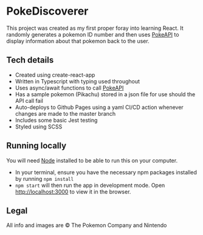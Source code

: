# PokeDiscoverer

This project was created as my first proper foray into learning React. It randomly generates a pokemon ID number and then uses [PokeAPI](https://pokeapi.co/) to display information about that pokemon back to the user.

## Tech details

- Created using create-react-app
- Written in Typescript with typing used throughout
- Uses async/await functions to call [PokeAPI](https://pokeapi.co/)
- Has a sample pokemon (Pikachu) stored in a json file for use should the API call fail
- Auto-deploys to Github Pages using a yaml CI/CD action whenever changes are made to the master branch
- Includes some basic Jest testing
- Styled using SCSS

## Running locally

You will need [Node](https://nodejs.org/en) installed to be able to run this on your computer.

- In your terminal, ensure you have the necessary npm packages installed by running `npm install`
- `npm start` will then run the app in development mode. Open [http://localhost:3000](http://localhost:3000) to view it in the browser.

## Legal

All info and images are © The Pokemon Company and Nintendo
